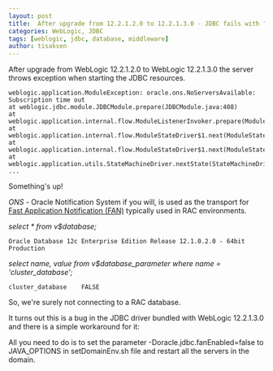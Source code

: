 ```yaml
---
layout: post
title:  After upgrade from 12.2.1.2.0 to 12.2.1.3.0 - JDBC fails with "ONS configuration failed"
categories: WebLogic, JDBC
tags: [weblogic, jdbc, database, middleware]
author: tisaksen
---
```

<link rel="stylesheet" href="//maxcdn.bootstrapcdn.com/font-awesome/4.3.0/css/font-awesome.min.css">
After upgrade from WebLogic 12.2.1.2.0 to WebLogic 12.2.1.3.0 the server throws exception when starting the JDBC resources.


	weblogic.application.ModuleException: oracle.ons.NoServersAvailable: Subscription time out
	at weblogic.jdbc.module.JDBCModule.prepare(JDBCModule.java:408)
	at weblogic.application.internal.flow.ModuleListenerInvoker.prepare(ModuleListenerInvoker.java:100)
	at weblogic.application.internal.flow.ModuleStateDriver$1.next(ModuleStateDriver.java:192)
	at weblogic.application.internal.flow.ModuleStateDriver$1.next(ModuleStateDriver.java:187)
	at weblogic.application.utils.StateMachineDriver.nextState(StateMachineDriver.java:45)
	...

Something's up! 

*ONS* - Oracle Notification System if you will, is used as the transport for [Fast Application Notification (FAN)](http://www.oracle.com/technetwork/database/options/clustering/overview/fastapplicationnotification12c-2538999.pdf) typically used in RAC environments.

*select * from v$database;*

    Oracle Database 12c Enterprise Edition Release 12.1.0.2.0 - 64bit Production

*select name, value from v$database_parameter where name = 'cluster_database';*

    cluster_database	FALSE

So, we're surely not connecting to a RAC database.



It turns out this is a bug in the JDBC driver bundled with WebLogic 12.2.1.3.0 and there is a simple workaround for it:

All you need to do is to set the parameter -Doracle.jdbc.fanEnabled=false to JAVA_OPTIONS in setDomainEnv.sh file and restart all the servers in the domain.
